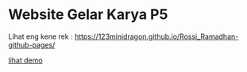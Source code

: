 # Website Gelar Karya P5

Lihat eng kene rek : https://123minidragon.github.io/Rossi_Ramadhan-github-pages/

[lihat demo](https://123minidragon.github.io/Rossi_Ramadhan-github-pages/)
